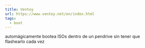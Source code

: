 ```yaml
---
title: Ventoy
url: https://www.ventoy.net/en/index.html
tags:
  - boot
---
```


automágicamente bootea ISOs dentro de un pendrive sin tener que flashearlo cada vez
